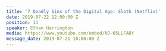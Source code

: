 ```yaml
---
title: '7 Deadly Sins of the Digital Age: Sloth (Netflix)'
date: 2019-07-22 12:00:00 Z
position: 13
speaker: Ethan Harrington
media: https://www.youtube.com/embed/NJ-65LLFABY
message_date: 2019-07-21 10:00:00 Z
---
```


